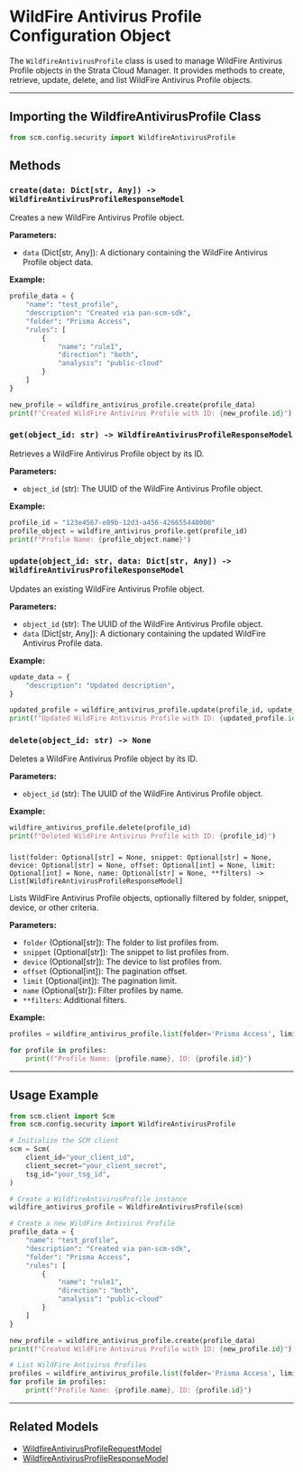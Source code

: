 # WildFire Antivirus Profile Configuration Object

The `WildfireAntivirusProfile` class is used to manage WildFire Antivirus Profile objects in the Strata Cloud Manager.
It provides methods to create, retrieve, update, delete, and list WildFire Antivirus Profile objects.

---

## Importing the WildfireAntivirusProfile Class

<div class="termy">

<!-- termynal -->

```python
from scm.config.security import WildfireAntivirusProfile
```

</div>

## Methods

### `create(data: Dict[str, Any]) -> WildfireAntivirusProfileResponseModel`

Creates a new WildFire Antivirus Profile object.

**Parameters:**

- `data` (Dict[str, Any]): A dictionary containing the WildFire Antivirus Profile object data.

**Example:**

<div class="termy">

<!-- termynal -->

```python
profile_data = {
    "name": "test_profile",
    "description": "Created via pan-scm-sdk",
    "folder": "Prisma Access",
    "rules": [
        {
            "name": "rule1",
            "direction": "both",
            "analysis": "public-cloud"
        }
    ]
}

new_profile = wildfire_antivirus_profile.create(profile_data)
print(f"Created WildFire Antivirus Profile with ID: {new_profile.id}")
```

</div>

### `get(object_id: str) -> WildfireAntivirusProfileResponseModel`

Retrieves a WildFire Antivirus Profile object by its ID.

**Parameters:**

- `object_id` (str): The UUID of the WildFire Antivirus Profile object.

**Example:**

<div class="termy">

<!-- termynal -->

```python
profile_id = "123e4567-e89b-12d3-a456-426655440000"
profile_object = wildfire_antivirus_profile.get(profile_id)
print(f"Profile Name: {profile_object.name}")
```

</div>

### `update(object_id: str, data: Dict[str, Any]) -> WildfireAntivirusProfileResponseModel`

Updates an existing WildFire Antivirus Profile object.

**Parameters:**

- `object_id` (str): The UUID of the WildFire Antivirus Profile object.
- `data` (Dict[str, Any]): A dictionary containing the updated WildFire Antivirus Profile data.

**Example:**

<div class="termy">

<!-- termynal -->

```python
update_data = {
    "description": "Updated description",
}

updated_profile = wildfire_antivirus_profile.update(profile_id, update_data)
print(f"Updated WildFire Antivirus Profile with ID: {updated_profile.id}")
```

</div>

### `delete(object_id: str) -> None`

Deletes a WildFire Antivirus Profile object by its ID.

**Parameters:**

- `object_id` (str): The UUID of the WildFire Antivirus Profile object.

**Example:**

<div class="termy">

<!-- termynal -->

```python
wildfire_antivirus_profile.delete(profile_id)
print(f"Deleted WildFire Antivirus Profile with ID: {profile_id}")
```

</div>

###

`list(folder: Optional[str] = None, snippet: Optional[str] = None, device: Optional[str] = None, offset: Optional[int] = None, limit: Optional[int] = None, name: Optional[str] = None, **filters) -> List[WildfireAntivirusProfileResponseModel]`

Lists WildFire Antivirus Profile objects, optionally filtered by folder, snippet, device, or other criteria.

**Parameters:**

- `folder` (Optional[str]): The folder to list profiles from.
- `snippet` (Optional[str]): The snippet to list profiles from.
- `device` (Optional[str]): The device to list profiles from.
- `offset` (Optional[int]): The pagination offset.
- `limit` (Optional[int]): The pagination limit.
- `name` (Optional[str]): Filter profiles by name.
- `**filters`: Additional filters.

**Example:**

<div class="termy">

<!-- termynal -->

```python
profiles = wildfire_antivirus_profile.list(folder='Prisma Access', limit=10)

for profile in profiles:
    print(f"Profile Name: {profile.name}, ID: {profile.id}")
```

</div>


---

## Usage Example

<div class="termy">

<!-- termynal -->

```python
from scm.client import Scm
from scm.config.security import WildfireAntivirusProfile

# Initialize the SCM client
scm = Scm(
    client_id="your_client_id",
    client_secret="your_client_secret",
    tsg_id="your_tsg_id",
)

# Create a WildfireAntivirusProfile instance
wildfire_antivirus_profile = WildfireAntivirusProfile(scm)

# Create a new WildFire Antivirus Profile
profile_data = {
    "name": "test_profile",
    "description": "Created via pan-scm-sdk",
    "folder": "Prisma Access",
    "rules": [
        {
            "name": "rule1",
            "direction": "both",
            "analysis": "public-cloud"
        }
    ]
}

new_profile = wildfire_antivirus_profile.create(profile_data)
print(f"Created WildFire Antivirus Profile with ID: {new_profile.id}")

# List WildFire Antivirus Profiles
profiles = wildfire_antivirus_profile.list(folder='Prisma Access', limit=10)
for profile in profiles:
    print(f"Profile Name: {profile.name}, ID: {profile.id}")
```

</div>


---

## Related Models

- [WildfireAntivirusProfileRequestModel](../../models/security_services/wildfire_antivirus_profile_models.md#WildfireAntivirusProfileRequestModel)
- [WildfireAntivirusProfileResponseModel](../../models/security_services/wildfire_antivirus_profile_models.md#WildfireAntivirusProfileResponseModel)
